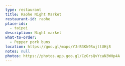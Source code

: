 ```yaml
---
type: restaurant
title: Raohe Night Market
restaurant-id: raohe
place-ids:
  - taipei
description: Night market
what-to-order:
  - Pepper pork buns
location: https://goo.gl/maps/YJrB3Kk9SujttUHj8
notes: null
photos: https://photos.app.goo.gl/CzGrsQvYcaN3WHp4A
---
```

